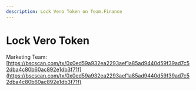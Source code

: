 ```yaml
---
description: Lock Vero Token on Team.Finance
---
```


# Lock Vero Token

Marketing Team:  
[https://bscscan.com/tx/0x0ed59a932ea2293aef1a85ad9440d59f39ad7c52dba4c80b60ac892e1db3f71f](https://bscscan.com/tx/0x0ed59a932ea2293aef1a85ad9440d59f39ad7c52dba4c80b60ac892e1db3f71f)

